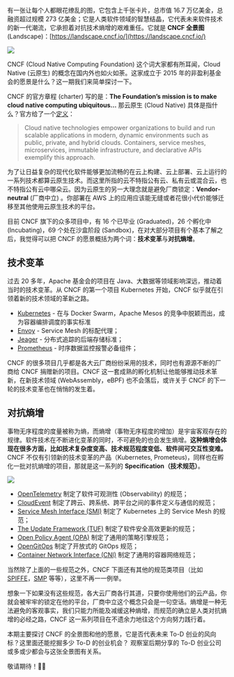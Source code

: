 有一张让每个人都眼花缭乱的图，它包含上千张卡片，总市值 16.7 万亿美金，总融资超过规模 273 亿美金；它是人类软件领域的智慧结晶，它代表未来软件技术的新一代潮流，它承担着对抗技术熵增的艰难重任。它就是 **CNCF 全景图** (Landscape)：[https://landscape.cncf.io/](https://landscape.cncf.io/)

![](/static/s1/2/landscape.png)

CNCF (Cloud Native Computing Foundation) 这个词大家都有所耳闻，Cloud Native (云原生) 的概念在国内外也如火如荼。这家成立于 2015 年的非盈利基金会的愿景是什么？这一期我们来简单探讨一下。

CNCF 的官方章程 (charter) 写的是：**The Foundation’s mission is to make cloud native computing ubiquitous...** 那云原生 (Cloud Native) 具体是指什么？官方给了一个[定义](https://www.cncf.io/about/who-we-are/)： 

> Cloud native technologies empower organizations to build and run scalable applications in modern, dynamic environments such as public, private, and hybrid clouds. Containers, service meshes, microservices, immutable infrastructure, and declarative APIs exemplify this approach.

为了让日益复杂的现代化软件能够更加流畅的在云上构建、云上部署、云上运行的一系列技术都算云原生技术。而这里所指的云不特指公有云、私有云或混合云，也不特指公有云中哪朵云。因为云原生的另一大理念就是避免厂商锁定：**Vendor-neutral** (厂商中立) 。你部署在 AWS 上的应用应该能无缝或者花很小代价能够迁移至其他使用云原生技术的平台。

目前 CNCF 旗下的众多项目中，有 16 个已毕业 (Graduated)，26 个孵化中 (Incubating)，69 个处在沙盒阶段 (Sandbox)，在对大部分项目有个基本了解之后，我觉得可以把 CNCF 的愿景概括为两个词：**技术变革**与**对抗熵增**。

## 技术变革

过去 20 多年，Apache 基金会的项目在 Java、大数据等领域影响深远，推动着当时的技术变革。从 CNCF 的第一个项目 Kubernetes 开始，CNCF 似乎就在引领着新的技术领域的革新之路。

- [Kubernetes](https://kubernetes.io/) - 在与 Docker Swarm，Apache Mesos 的竞争中脱颖而出，成为容器编排调度的事实标准
- [Envoy](https://www.envoyproxy.io/) - Service Mesh 的标配代理；
- [Jeager](http://jaegertracing.io/) - 分布式追踪的后端存储标准；
- [Prometheus](https://prometheus.io/) - 时序数据监控报警必备组件；

CNCF 的很多项目几乎都是各大云厂商纷纷采用的技术，同时也有源源不断的厂商给 CNCF 捐赠新的项目。CNCF 这一套成熟的孵化机制让他能够推动技术革新，在新技术领域 (WebAssembly，eBPF) 也不会落后，或许关于 CNCF  的下一轮的技术变革也在悄悄的发生着。

## 对抗熵增

事物无序程度的度量被称为熵，而熵增（事物无序程度的增加）是宇宙客观存在的规律。软件技术在不断进化变革的同时，不可避免的也会发生熵增。**这种熵增会体现在很多方面，比如技术复杂度变高、技术规范程度变低、软件间可交互性变难。** CNCF 不仅有引领新的技术变革的产品（Kubernetes, Prometeus)，同样也在孵化一批对抗熵增的项目，那就是这一系列的 **Specification（技术规范）**。 

![](/static/s1/2/specs.png)

- [OpenTelemetry](https://opentelemetry.io/) 制定了软件可观测性 (Observability) 的规范；
- [CloudEvent](https://cloudevents.io/) 制定了跨云、跨系统、跨平台之间的事件定义与通信的规范；
- [Service Mesh Interface (SMI)](https://smi-spec.io/) 制定了 Kubernetes 上的 Service Mesh 的规范；
- [The Update Framework (TUF)](https://theupdateframework.com/) 制定了软件安全高效更新的规范；
- [Open Policy Agent (OPA)](https://www.openpolicyagent.org/) 制定了通用的策略引擎规范；
- [OpenGitOps](https://opengitops.dev/) 制定了开放式的 GitOps 规范；
- [Container Network Interface (CNI)](https://www.cni.dev/) 制定了通用的容器网络规范；

当然除了上面的一些规范之外，CNCF 下面还有其他的规范类项目（比如 [SPIFFE](https://spiffe.io/)，[SMP](https://smp-spec.io/) 等等），这里不再一一例举。

想象一下如果没有这些规范，各大云厂商各行其道，只要你使用他们的云产品，你就会被牢牢的锁定在他的平台，厂商中立这个概念只会是一句空话。熵增是一种无法避免的客观事实，我们只能力所能及减缓这种熵增，而规范的确立是人类对抗熵增的必经之路，CNCF 这一系列项目在不遗余力地往这个方向努力践行着。

本期主要探讨 CNCF 的全景图和他的愿景，它是否代表未来 To-D 创业的风向标？这里面还能挖掘多少 To-D 的创业机会？ 观察室后期分享的 To-D 创业公司或多或少都会与这张全景图有关系。

敬请期待！👏👏